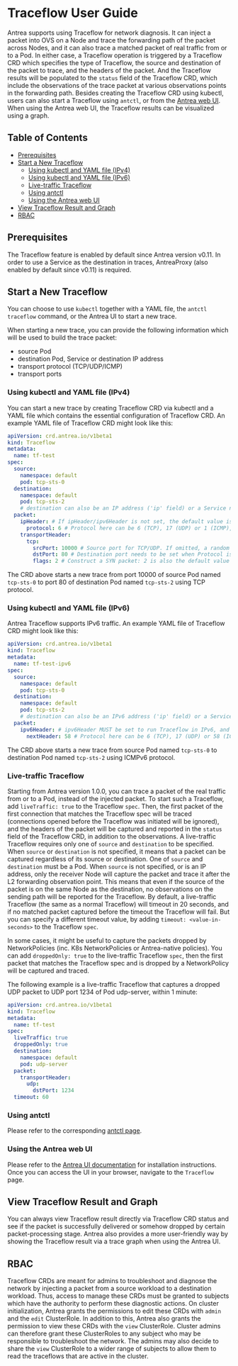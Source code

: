 # Traceflow User Guide

Antrea supports using Traceflow for network diagnosis. It can inject a packet
into OVS on a Node and trace the forwarding path of the packet across Nodes, and
it can also trace a matched packet of real traffic from or to a Pod. In either
case, a Traceflow operation is triggered by a Traceflow CRD which specifies the
type of Traceflow, the source and destination of the packet to trace, and the
headers of the packet. And the Traceflow results will be populated to the
`status` field of the Traceflow CRD, which include the observations of the trace
packet at various observations points in the forwarding path. Besides creating
the Traceflow CRD using kubectl, users can also start a Traceflow using
`antctl`, or from the [Antrea web UI](https://github.com/antrea-io/antrea-ui).
When using the Antrea web UI, the Traceflow results can be visualized using a
graph.

## Table of Contents

<!-- toc -->
- [Prerequisites](#prerequisites)
- [Start a New Traceflow](#start-a-new-traceflow)
  - [Using kubectl and YAML file (IPv4)](#using-kubectl-and-yaml-file-ipv4)
  - [Using kubectl and YAML file (IPv6)](#using-kubectl-and-yaml-file-ipv6)
  - [Live-traffic Traceflow](#live-traffic-traceflow)
  - [Using antctl](#using-antctl)
  - [Using the Antrea web UI](#using-the-antrea-web-ui)
- [View Traceflow Result and Graph](#view-traceflow-result-and-graph)
- [RBAC](#rbac)
<!-- /toc -->

## Prerequisites

The Traceflow feature is enabled by default since Antrea version v0.11. In order
to use a Service as the destination in traces, AntreaProxy (also enabled by
default since v0.11) is required.

## Start a New Traceflow

You can choose to use `kubectl` together with a YAML file, the `antctl traceflow`
command, or the Antrea UI to start a new trace.

When starting a new trace, you can provide the following information which will be used to build the trace packet:

* source Pod
* destination Pod, Service or destination IP address
* transport protocol (TCP/UDP/ICMP)
* transport ports

### Using kubectl and YAML file (IPv4)

You can start a new trace by creating Traceflow CRD via kubectl and a YAML file which contains the essential
configuration of Traceflow CRD. An example YAML file of Traceflow CRD might look like this:

```yaml
apiVersion: crd.antrea.io/v1beta1
kind: Traceflow
metadata:
  name: tf-test
spec:
  source:
    namespace: default
    pod: tcp-sts-0
  destination:
    namespace: default
    pod: tcp-sts-2
    # destination can also be an IP address ('ip' field) or a Service name ('service' field); the 3 choices are mutually exclusive.
  packet:
    ipHeader: # If ipHeader/ipv6Header is not set, the default value is IPv4+ICMP.
      protocol: 6 # Protocol here can be 6 (TCP), 17 (UDP) or 1 (ICMP), default value is 1 (ICMP)
    transportHeader:
      tcp:
        srcPort: 10000 # Source port for TCP/UDP. If omitted, a random port will be used.
        dstPort: 80 # Destination port needs to be set when Protocol is TCP/UDP.
        flags: 2 # Construct a SYN packet: 2 is also the default value when the flags field is omitted.
```

The CRD above starts a new trace from port 10000 of source Pod named `tcp-sts-0` to port 80
of destination Pod named `tcp-sts-2` using TCP protocol.

### Using kubectl and YAML file (IPv6)

Antrea Traceflow supports IPv6 traffic. An example YAML file of Traceflow CRD might look like this:

```yaml
apiVersion: crd.antrea.io/v1beta1
kind: Traceflow
metadata:
  name: tf-test-ipv6
spec:
  source:
    namespace: default
    pod: tcp-sts-0
  destination:
    namespace: default
    pod: tcp-sts-2
    # destination can also be an IPv6 address ('ip' field) or a Service name ('service' field); the 3 choices are mutually exclusive.
  packet:
    ipv6Header: # ipv6Header MUST be set to run Traceflow in IPv6, and ipHeader will be ignored when ipv6Header set.
      nextHeader: 58 # Protocol here can be 6 (TCP), 17 (UDP) or 58 (ICMPv6), default value is 58 (ICMPv6)
```

The CRD above starts a new trace from source Pod named `tcp-sts-0` to destination Pod named `tcp-sts-2` using ICMPv6
protocol.

### Live-traffic Traceflow

Starting from Antrea version 1.0.0, you can trace a packet of the real traffic
from or to a Pod, instead of the injected packet. To start such a Traceflow, add
`liveTraffic: true` to the Traceflow `spec`. Then, the first packet of the first
connection that matches the Traceflow spec will be traced (connections opened
before the Traceflow was initiated will be ignored), and the headers of the
packet will be captured and reported in the `status` field of the Traceflow CRD,
in addition to the observations. A live-traffic Traceflow requires only one of
`source` and `destination` to be specified. When `source` or `destination` is
not specified, it means that a packet can be captured regardless of its source
or destination. One of `source` and `destination`  must be a Pod. When `source`
is not specified, or is an IP address, only the receiver Node will capture the
packet and trace it after the L2 forwarding observation point. This means that
even if the source of the packet is on the same Node as the destination, no
observations on the sending path will be reported for the Traceflow. By default,
a live-traffic Traceflow (the same as a normal Traceflow) will timeout in 20
seconds, and if no matched packet captured before the timeout the Traceflow
will fail. But you can specify a different timeout value, by adding
`timeout: <value-in-seconds>` to the Traceflow `spec`.

In some cases, it might be useful to capture the packets dropped by
NetworkPolicies (inc. K8s NetworkPolicies or Antrea-native policies). You can
add `droppedOnly: true` to the live-traffic Traceflow `spec`, then the first
packet that matches the Traceflow spec and is dropped by a NetworkPolicy will
be captured and traced.

The following example is a live-traffic Traceflow that captures a dropped UDP
packet to UDP port 1234 of Pod udp-server, within 1 minute:

```yaml
apiVersion: crd.antrea.io/v1beta1
kind: Traceflow
metadata:
  name: tf-test
spec:
  liveTraffic: true
  droppedOnly: true
  destination:
    namespace: default
    pod: udp-server
  packet:
    transportHeader:
      udp:
        dstPort: 1234
  timeout: 60
```

### Using antctl

Please refer to the corresponding [antctl page](antctl.md#traceflow).

### Using the Antrea web UI

Please refer to the [Antrea UI documentation](https://github.com/antrea-io/antrea-ui)
for installation instructions. Once you can access the UI in your browser,
navigate to the `Traceflow` page.

## View Traceflow Result and Graph

You can always view Traceflow result directly via Traceflow CRD status and see if the packet is successfully delivered
or somehow dropped by certain packet-processing stage. Antrea also provides a more user-friendly way by showing the
Traceflow result via a trace graph when using the Antrea UI.

## RBAC

Traceflow CRDs are meant for admins to troubleshoot and diagnose the network
by injecting a packet from a source workload to a destination workload. Thus,
access to manage these CRDs must be granted to subjects which
have the authority to perform these diagnostic actions. On cluster
initialization, Antrea grants the permissions to edit these CRDs with `admin`
and the `edit` ClusterRole. In addition to this, Antrea also grants the
permission to view these CRDs with the `view` ClusterRole. Cluster admins can
therefore grant these ClusterRoles to any subject who may be responsible to
troubleshoot the network. The admins may also decide to share the `view`
ClusterRole to a wider range of subjects to allow them to read the traceflows
that are active in the cluster.
